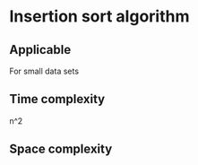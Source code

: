 # Insertion sort algorithm

## Applicable
For small data sets

## Time complexity
n^2

## Space complexity
